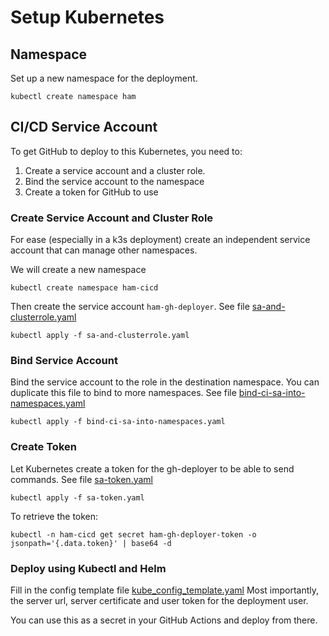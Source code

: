 # Setup Kubernetes

## Namespace
Set up a new namespace for the deployment.

```shell
kubectl create namespace ham
```

## CI/CD Service Account
To get GitHub to deploy to this Kubernetes, you need to:
1. Create a service account and a cluster role.
2. Bind the service account to the namespace
3. Create a token for GitHub to use

### Create Service Account and Cluster Role
For ease (especially in a k3s deployment) create an independent service account that can manage other namespaces.

We will create a new namespace
```shell
kubectl create namespace ham-cicd
```

Then create the service account `ham-gh-deployer`. See file [sa-and-clusterrole.yaml](sa-and-clusterrole.yaml)

```shell
kubectl apply -f sa-and-clusterrole.yaml
```

### Bind Service Account
Bind the service account to the role in the destination namespace.
You can duplicate this file to bind to more namespaces.
See file [bind-ci-sa-into-namespaces.yaml](bind-ci-sa-into-namespaces.yaml)

```shell
kubectl apply -f bind-ci-sa-into-namespaces.yaml
```

### Create Token
Let Kubernetes create a token for the gh-deployer to be able to send commands.
See file [sa-token.yaml](sa-token.yaml)
```shell
kubectl apply -f sa-token.yaml
```

To retrieve the token:
```shell
kubectl -n ham-cicd get secret ham-gh-deployer-token -o jsonpath='{.data.token}' | base64 -d
```

### Deploy using Kubectl and Helm
Fill in the config template file [kube_config_template.yaml](kube_config_template.yaml)
Most importantly, the server url, server certificate and user token for the deployment user.

You can use this as a secret in your GitHub Actions and deploy from there.
